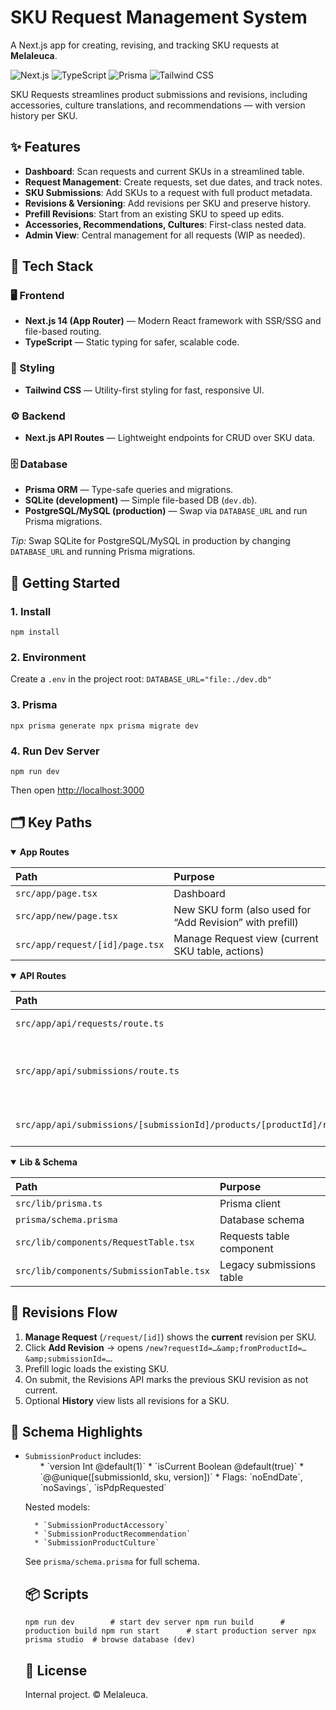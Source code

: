 # SKU Request Management System
>
  A Next.js app for creating, revising, and tracking SKU requests at **Melaleuca**.



  ![Next.js](https://img.shields.io/badge/Next.js-14-black?logo=nextdotjs)
  ![TypeScript](https://img.shields.io/badge/TypeScript-5-blue?logo=typescript)
  ![Prisma](https://img.shields.io/badge/Prisma-ORM-2D3748?logo=prisma)
  ![Tailwind CSS](https://img.shields.io/badge/Tailwind_CSS-3-38B2AC?logo=tailwindcss&logoColor=white)


SKU Requests streamlines product submissions and revisions, including accessories, culture translations, and recommendations — with version history per SKU.



## ✨ Features

  * **Dashboard**: Scan requests and current SKUs in a streamlined table.
  * **Request Management**: Create requests, set due dates, and track notes.
  * **SKU Submissions**: Add SKUs to a request with full product metadata.
  * **Revisions &amp; Versioning**: Add revisions per SKU and preserve history.
  * **Prefill Revisions**: Start from an existing SKU to speed up edits.
  * **Accessories, Recommendations, Cultures**: First-class nested data.
  * **Admin View**: Central management for all requests (WIP as needed).




<section id="tech-stack">
  <h2>🔧 Tech Stack</h2>

  <h3>🖥️ Frontend</h3>
  <ul>
    <li><strong>Next.js 14 (App Router)</strong> — Modern React framework with SSR/SSG and file-based routing.</li>
    <li><strong>TypeScript</strong> — Static typing for safer, scalable code.</li>
  </ul>

  <h3>🎨 Styling</h3>
  <ul>
    <li><strong>Tailwind CSS</strong> — Utility-first styling for fast, responsive UI.</li>
  </ul>

  <h3>⚙️ Backend</h3>
  <ul>
    <li><strong>Next.js API Routes</strong> — Lightweight endpoints for CRUD over SKU data.</li>
  </ul>

  <h3>🗄️ Database</h3>
  <ul>
    <li><strong>Prisma ORM</strong> — Type-safe queries and migrations.</li>
    <li><strong>SQLite (development)</strong> — Simple file-based DB (<code>dev.db</code>).</li>
    <li><strong>PostgreSQL/MySQL (production)</strong> — Swap via <code>DATABASE_URL</code> and run Prisma migrations.</li>
  </ul>

  <p><em>Tip:</em> Swap SQLite for PostgreSQL/MySQL in production by changing <code>DATABASE_URL</code> and running Prisma migrations.</p>
</section>




## 🚀 Getting Started

### 1. Install
`npm install
`

### 2. Environment
Create a `.env` in the project root:
`DATABASE_URL="file:./dev.db"
`

### 3. Prisma
`npx prisma generate
npx prisma migrate dev
`

### 4. Run Dev Server
`npm run dev
`

Then open [http://localhost:3000](http://localhost:3000)



<h2>🗂️ Key Paths</h2>

<details open>
  <summary><strong>App Routes</strong></summary>
  <table>
    <thead>
      <tr>
        <th align="left">Path</th>
        <th align="left">Purpose</th>
      </tr>
    </thead>
    <tbody>
      <tr>
        <td><code>src/app/page.tsx</code></td>
        <td>Dashboard</td>
      </tr>
      <tr>
        <td><code>src/app/new/page.tsx</code></td>
        <td>New SKU form (also used for “Add Revision” with prefill)</td>
      </tr>
      <tr>
        <td><code>src/app/request/[id]/page.tsx</code></td>
        <td>Manage Request view (current SKU table, actions)</td>
      </tr>
    </tbody>
  </table>
</details>

<details open>
  <summary><strong>API Routes</strong></summary>
  <table>
    <thead>
      <tr>
        <th align="left">Path</th>
        <th align="left">Purpose</th>
      </tr>
    </thead>
    <tbody>
      <tr>
        <td><code>src/app/api/requests/route.ts</code></td>
        <td>Create/list Requests</td>
      </tr>
      <tr>
        <td><code>src/app/api/submissions/route.ts</code></td>
        <td>Create Submission (group) with products</td>
      </tr>
      <tr>
        <td><code>src/app/api/submissions/[submissionId]/products/[productId]/revisions/route.ts</code></td>
        <td>Create a Revision for a SKU</td>
      </tr>
    </tbody>
  </table>
</details>

<details open>
  <summary><strong>Lib & Schema</strong></summary>
  <table>
    <thead>
      <tr>
        <th align="left">Path</th>
        <th align="left">Purpose</th>
      </tr>
    </thead>
    <tbody>
      <tr>
        <td><code>src/lib/prisma.ts</code></td>
        <td>Prisma client</td>
      </tr>
      <tr>
        <td><code>prisma/schema.prisma</code></td>
        <td>Database schema</td>
      </tr>
      <tr>
        <td><code>src/lib/components/RequestTable.tsx</code></td>
        <td>Requests table component</td>
      </tr>
      <tr>
        <td><code>src/lib/components/SubmissionTable.tsx</code></td>
        <td>Legacy submissions table</td>
      </tr>
    </tbody>
  </table>
</details>



## 🔁 Revisions Flow

  1. **Manage Request** (`/request/[id]`) shows the **current** revision per SKU.
  1. Click **Add Revision** → opens `/new?requestId=…&amp;fromProductId=…&amp;submissionId=…`.
  1. Prefill logic loads the existing SKU.
  1. On submit, the Revisions API marks the previous SKU revision as not current.
  1. Optional **History** view lists all revisions for a SKU.




## 🧩 Schema Highlights

  * `SubmissionProduct` includes:
    <ul>
      * `version Int @default(1)`
      * `isCurrent Boolean @default(true)`
      * `@@unique([submissionId, sku, version])`
      * Flags: `noEndDate`, `noSavings`, `isPdpRequested`
    
  
  Nested models:
    
      * `SubmissionProductAccessory`
      * `SubmissionProductRecommendation`
      * `SubmissionProductCulture`
    
  

See `prisma/schema.prisma` for full schema.



## 📦 Scripts
`npm run dev        # start dev server
npm run build      # production build
npm run start      # start production server
npx prisma studio  # browse database (dev)
`



## 📜 License
Internal project. © Melaleuca.
